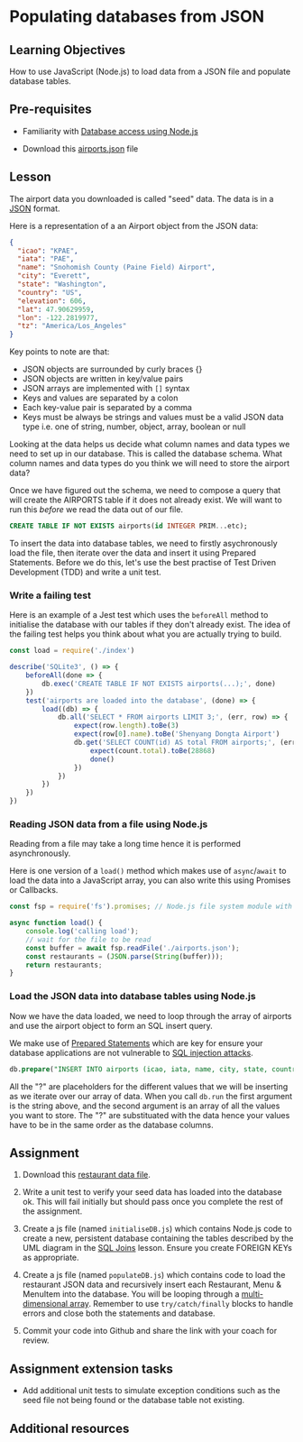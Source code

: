 # Populating databases from JSON

## Learning Objectives
How to use JavaScript (Node.js) to load data from a JSON file and populate database tables. 

## Pre-requisites
   * Familiarity with [Database access using Node.js](/curriculum/Bootcamp/Unit-2-Databases/0.2.5-Database_access_using_Node.html)

   * Download this [airports.json](https://raw.githubusercontent.com/MultiverseLearningProducts/airports/master/airportsData.json) file

## Lesson
The airport data you downloaded is called "seed" data. The data is in a [JSON](https://www.w3schools.com/js/js_json_intro.asp) format.

Here is a representation of a an Airport object from the JSON data:

```json
{
  "icao": "KPAE",
  "iata": "PAE",
  "name": "Snohomish County (Paine Field) Airport",
  "city": "Everett",
  "state": "Washington",
  "country": "US",
  "elevation": 606,
  "lat": 47.90629959,
  "lon": -122.2819977,
  "tz": "America/Los_Angeles"
}
```

Key points to note are that:  
  * JSON objects are surrounded by curly braces {}
  * JSON objects are written in key/value pairs
  * JSON arrays are implemented with `[]` syntax 
  * Keys and values are separated by a colon
  * Each key-value pair is separated by a comma
  * Keys must be always be strings and values must be a valid JSON data type i.e. one of string, number, object, array, boolean or null

Looking at the data helps us decide what column names and data types we need to set up in our database. This is called the database schema. What column names and data types do you think we will need to store the airport data?

Once we have figured out the schema, we need to compose a query that will create the AIRPORTS table if it does not already exist. We will want to run this <em>before</em> we read the data out of our file.

```sql
CREATE TABLE IF NOT EXISTS airports(id INTEGER PRIM...etc);
```

To insert the data into database tables, we need to firstly asychronously load the file, then iterate over the data and insert it using Prepared Statements. Before we do this, let's use the best practise of Test Driven Development (TDD) and write a unit test.

### Write a failing test
Here is an example of a Jest test which uses the `beforeAll` method to initialise the database with our tables if they don't already exist. The idea of the failing test helps you think about what you are actually trying to build.

```javascript
const load = require('./index')

describe('SQLite3', () => {
    beforeAll(done => {
        db.exec('CREATE TABLE IF NOT EXISTS airports(...);', done)
    })
    test('airports are loaded into the database', (done) => {
        load((db) => {
            db.all('SELECT * FROM airports LIMIT 3;', (err, row) => {
                expect(row.length).toBe(3)
                expect(row[0].name).toBe('Shenyang Dongta Airport')
                db.get('SELECT COUNT(id) AS total FROM airports;', (err, count) => {
                    expect(count.total).toBe(28868)
                    done()
                })
            })
        })
    })
})
```

### Reading JSON data from a file using Node.js
Reading from a file may take a long time hence it is performed asynchronously. 

Here is one version of a `load()` method which makes use of `async`/`await` to load the data into a JavaScript array, you can also write this using Promises or Callbacks.

```js
const fsp = require('fs').promises; // Node.js file system module with promises

async function load() {
    console.log('calling load');
    // wait for the file to be read
    const buffer = await fsp.readFile('./airports.json');
    const restaurants = (JSON.parse(String(buffer)));
    return restaurants;
}
```

### Load the JSON data into database tables using Node.js
Now we have the data loaded, we need to loop through the array of airports and use the airport object to form an SQL insert query. 

We make use of [Prepared Statements](https://cheatsheetseries.owasp.org/cheatsheets/SQL_Injection_Prevention_Cheat_Sheet.html) which are key for ensure your database applications are not vulnerable to [SQL injection attacks](https://portswigger.net/web-security/sql-injection). 

```SQL
db.prepare("INSERT INTO airports (icao, iata, name, city, state, country, elevation, lat, lon, tz) VALUES (?,?,?,?,?,?,?,?,?,?)");
```

All the "?" are placeholders for the different values that we will be inserting as we iterate over our array of data. When you call `db.run` the first argument is the string above, and the second argument is an array of all the values you want to store. The "?" are substituated with the data hence your values have to be in the same order as the database columns.

## Assignment
   1. Download this [restaurant data file](https://raw.githubusercontent.com/MultiverseLearningProducts/restaurant-data/master/restaurants.json).

   2. Write a unit test to verify your seed data has loaded into the database ok. This will fail initially but should pass once you complete the rest of the assignment.

   3. Create a js file (named `initialiseDB.js`) which contains Node.js code to create a new, persistent database containing the tables described by the UML diagram in the [SQL Joins](/curriculum/Bootcamp/Unit-2-Databases/0.2.4-SQL_Joins.html) lesson. Ensure you create FOREIGN KEYs as appropriate. 

   4. Create a js file (named `populateDB.js`) which contains code to load the restaurant JSON data and recursively insert each Restaurant, Menu & MenuItem into the database. You will be looping through a [multi-dimensional array](https://www.geeksforgeeks.org/multidimensional-array-in-javascript/). Remember to use `try/catch/finally` blocks to handle errors and close both the statements and database.

   5. Commit your code into Github and share the link with your coach for review.

## Assignment extension tasks
* Add additional unit tests to simulate exception conditions such as the seed file not being found or the database table not existing.

## Additional resources


